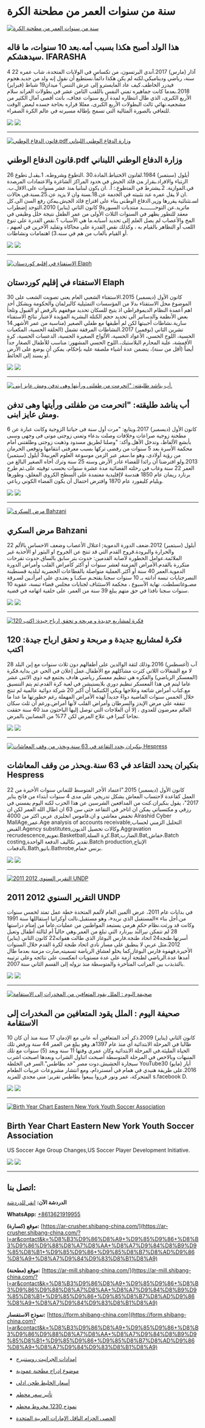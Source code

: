 # سنة من سنوات العمر من مطحنة الكرة

<a href="https://swt.shibang-china.com/?l=ar&img&k=%D8%B3%D9%86%D8%A9+%D9%85%D9%86+%D8%B3%D9%86%D9%88%D8%A7%D8%AA+%D8%A7%D9%84%D8%B9%D9%85%D8%B1+%D9%85%D9%86+%D9%85%D8%B7%D8%AD%D9%86%D8%A9+%D8%A7%D9%84%D9%83%D8%B1%D8%A9" target="_blank">![سنة من سنوات العمر من مطحنة الكرة](http://static.shibang-china.com/all-800x300/877.jpg)</a>

## هذا الولد أصبح هكذا بسبب أمه.بعد 10 سنوات، ما قاله سيدهشكم. IFARASHA
4 آذار (مارس) 2017.آندي البرتسون، من تكساس في الولايات المتحدة، شاب عمره 22 سنة، رياضي وديناميكي.لكنه لم يكن هكذا دائماً.نستطيع أن نقول إنه ولد من جديد.هجوم فيدرر الخاطف.كيف عاد المايسترو إلى عرش التنس؟ ميدان19 شباط (فبراير) 2018.بعدما كانت جماهيره تمني النفس باللقب الثامن عشر في بطولات الغراند سلام الأربع الكبرى، الذي طال انتظاره لمدة أربع سنوات عجاف، باتت أقصى آمال الكثير من مشجعيه.نهائي ثالث البطولات الأربع الكبرى، معللا قراره بحاجة جسده لبعض الوقت للتعافي بالصورة المثالية التي تسمح بإطالة مسيرته في عالم الكرة الصفراء.


<a href="https://whatsapp.shibangsoft.com/WhatsApp.php" target="_blank" title="WhatsApp">![](http://static.shibang-china.com/icon/whatsapp.png)</a> <a href="https://swt.shibang-china.com/?l=ar&icon&k=%D8%B3%D9%86%D8%A9+%D9%85%D9%86+%D8%B3%D9%86%D9%88%D8%A7%D8%AA+%D8%A7%D9%84%D8%B9%D9%85%D8%B1+%D9%85%D9%86+%D9%85%D8%B7%D8%AD%D9%86%D8%A9+%D8%A7%D9%84%D9%83%D8%B1%D8%A9" target="_blank">![](http://static.shibang-china.com/icon/chat-ar.png)</a>

---

<a href="https://swt.shibang-china.com/?l=ar&img&k=%D8%B3%D9%86%D8%A9+%D9%85%D9%86+%D8%B3%D9%86%D9%88%D8%A7%D8%AA+%D8%A7%D9%84%D8%B9%D9%85%D8%B1+%D9%85%D9%86+%D9%85%D8%B7%D8%AD%D9%86%D8%A9+%D8%A7%D9%84%D9%83%D8%B1%D8%A9" target="_blank">![قانون الدفاع الوطني.pdf وزارة الدفاع الوطني اللبناني](http://static.shibang-china.com/all-800x300/1304.jpg)</a>

## قانون الدفاع الوطني.pdf وزارة الدفاع الوطني اللبناني
26 أيلول (سبتمبر) 1984.ﻟﻘﺎﻨون اﻻﺤﺘﻴﺎط.اﻟﻤﺎدة.30 .اﻟﺘطوع وﺸروطﻪ. 1.ﻴﻘﺒ.ل ﺘطوع اﻟرﺘﺒﺎء واﻻﻓراد.ﺒﻘرار ﻤن ﻗﺎﺌد اﻟﺠﻴش ﻓﻲ ﺤدود اﻟﻤراﮐز اﻟﺸﺎﻏرة واﻻﻋﺘﻤﺎدات اﻟﻤرﺼدة ﻓﻲ.اﻟﻤوازﻨﺔ. 2.ﻴﺸﺘرط ﻓﻲ اﻟﻤﺘطوع.: أ. .ان ﻴﮐون ﻟﺒﻨﺎﻨﻴﺎ ﻤﻨذ ﻋﺸر ﺴﻨوات ﻋﻟﯽ.اﻻﻗل.ب. .ان ﻻ ﻴﻘل ﻋﻤره ﻋﻨد ﺘﺜﺒﻴﺘﻪ ﻓﻲ اﻟﺨدﻤﺔ ﻋن.18.ﺴﻨﺔ وان ﻻ ﻴزﻴد ﻋن.25.ﺴﻨﺔ.ﻓﻲ ﺤﺎﻻت اﺴ.ﺘﺜﻨﺎﺌﻴﺔ ﻴﻘررﻫﺎ وزﻴر.اﻟدﻓﺎع اﻟوطﻨﻲ ﺒﻨﺎء ﻋﻟﯽ اﻗﺘراح ﻗﺎﺌد اﻟﺠﻴش.ﻴﻤﮐن رﻓﻊ اﻟﺴن اﻟﯽ.كل ماتريد.عن التوحــــــــد منتديات السبورة9 كانون الثاني (يناير) 2010.التوحد إضطراب معقد للتطور يظهر في السنوات الثلاث الأولى من عمر الطفل نتيجة خلل وظيفي في المخ والأعصاب لم يصل العلم إلى تحديد أسبابه.ما هي الأسباب ؟.نقص القدرة على تنوع اللعب أو التظاهر بالقيام به ، وكذلك نقص القدرة على محاكاة وتقليد الآخرين في لعبهم ، أو القيام بألعاب من هم في سنه.3) اهتمامات ونشاطات.


<a href="https://whatsapp.shibangsoft.com/WhatsApp.php" target="_blank" title="WhatsApp">![](http://static.shibang-china.com/icon/whatsapp.png)</a> <a href="https://swt.shibang-china.com/?l=ar&icon&k=%D8%B3%D9%86%D8%A9+%D9%85%D9%86+%D8%B3%D9%86%D9%88%D8%A7%D8%AA+%D8%A7%D9%84%D8%B9%D9%85%D8%B1+%D9%85%D9%86+%D9%85%D8%B7%D8%AD%D9%86%D8%A9+%D8%A7%D9%84%D9%83%D8%B1%D8%A9" target="_blank">![](http://static.shibang-china.com/icon/chat-ar.png)</a>

---

<a href="https://swt.shibang-china.com/?l=ar&img&k=%D8%B3%D9%86%D8%A9+%D9%85%D9%86+%D8%B3%D9%86%D9%88%D8%A7%D8%AA+%D8%A7%D9%84%D8%B9%D9%85%D8%B1+%D9%85%D9%86+%D9%85%D8%B7%D8%AD%D9%86%D8%A9+%D8%A7%D9%84%D9%83%D8%B1%D8%A9" target="_blank">![الاستفتاء في إقليم كوردستان Elaph](http://static.shibang-china.com/all-800x300/1102.jpg)</a>

## الاستفتاء في إقليم كوردستان Elaph
30 كانون الأول (ديسمبر) 2015.الاستفتاء الشعبي العام يعني تصويت الشعب على الموضوع محل الاستفتاء بدلا من المؤسسات التمثيلية كالبرلمان والحكومة ويشكل أحد اهم أعمدة النظام الديموقراطي اذ يتيح للسكان تحديد موقفهم بالرفض او القبول وتلجأ بعض الأنظمة والدساتير الى تحديد حجم الكتلة البشرية المؤيدة لاعتبار نتائج الاستفتاء سارية.نشاطات أحببتها لكن لم أطبقها مع طفلي الصغير (مناسبة من عمر الأشهر.14 تشرين الثاني (نوفمبر) 2017.النشاطات المرفقة تشمل (الحلقة الحسية، المكعبات الحسية، اللوح الحسي، الأعواد الحسية، الألواح الصغيرة الحسية، الدعسات الحسية، كرة الأقمشة، علبة المحارم البلاستيك،.اللوح الحسي المشهور: مناسب للأطفال الصغار جداً أيضاً (أقل من سنة)، يتضمن عدة أشياء ملصقة عليه بإحكام، يمكن أن يوضع على الأرض أو يسند إلى الحائط.


<a href="https://whatsapp.shibangsoft.com/WhatsApp.php" target="_blank" title="WhatsApp">![](http://static.shibang-china.com/icon/whatsapp.png)</a> <a href="https://swt.shibang-china.com/?l=ar&icon&k=%D8%B3%D9%86%D8%A9+%D9%85%D9%86+%D8%B3%D9%86%D9%88%D8%A7%D8%AA+%D8%A7%D9%84%D8%B9%D9%85%D8%B1+%D9%85%D9%86+%D9%85%D8%B7%D8%AD%D9%86%D8%A9+%D8%A7%D9%84%D9%83%D8%B1%D8%A9" target="_blank">![](http://static.shibang-china.com/icon/chat-ar.png)</a>

---

<a href="https://swt.shibang-china.com/?l=ar&img&k=%D8%B3%D9%86%D8%A9+%D9%85%D9%86+%D8%B3%D9%86%D9%88%D8%A7%D8%AA+%D8%A7%D9%84%D8%B9%D9%85%D8%B1+%D9%85%D9%86+%D9%85%D8%B7%D8%AD%D9%86%D8%A9+%D8%A7%D9%84%D9%83%D8%B1%D8%A9" target="_blank">![أب يناشد طليقته: &quot;اتحرمت من طفلتى ورأيتها وهى تدفن ومش عايز ابنى.](http://static.shibang-china.com/all-800x300/1189.jpg)</a>

## أب يناشد طليقته: &quot;اتحرمت من طفلتى ورأيتها وهى تدفن ومش عايز ابنى.
6 كانون الأول (ديسمبر) 2017.ويتابع: &quot;مرت أول سنة فى حياتنا الزوجية وكانت عبارة عن مطحنة زوجية صراعات وخلافات وصلت بدعاء وتمنى زوجتى موتى فى وجهى وسبى بأبشع الألفاظ، وتدخل الأهل.وأكد: &quot;وصلنا لطريق مسدود وذهبت زوجتى وطلقتنى أمام محكمة الأسرة بعد 5 سنوات من رفضى تركها بسبب معرفتى انتقامها وتوقعى الحرمان من رؤية أولادى، وهو ما.سفر عبر الزمن موسوعة العلوم العربية3 أيلول (سبتمبر) 2013.ولو افترضنا أن رائدا للفضاء غادر الأرض وسنه 25 سنة وترك أخاه الصغير البالغ من العمر 22 سنة وغاب في رحلته الفضائية مدة عشرة سنوات بحسب توقيته على.ثم طرح برنارد ريمان عام 1850 هندسة لاإقليدية معتمدة على السطح الكروي المغلق، وطورها ويليام كليفورد عام 1870 وافترض احتمال أن يكون الفضاء الكوني رباعي.


<a href="https://whatsapp.shibangsoft.com/WhatsApp.php" target="_blank" title="WhatsApp">![](http://static.shibang-china.com/icon/whatsapp.png)</a> <a href="https://swt.shibang-china.com/?l=ar&icon&k=%D8%B3%D9%86%D8%A9+%D9%85%D9%86+%D8%B3%D9%86%D9%88%D8%A7%D8%AA+%D8%A7%D9%84%D8%B9%D9%85%D8%B1+%D9%85%D9%86+%D9%85%D8%B7%D8%AD%D9%86%D8%A9+%D8%A7%D9%84%D9%83%D8%B1%D8%A9" target="_blank">![](http://static.shibang-china.com/icon/chat-ar.png)</a>

---

<a href="https://swt.shibang-china.com/?l=ar&img&k=%D8%B3%D9%86%D8%A9+%D9%85%D9%86+%D8%B3%D9%86%D9%88%D8%A7%D8%AA+%D8%A7%D9%84%D8%B9%D9%85%D8%B1+%D9%85%D9%86+%D9%85%D8%B7%D8%AD%D9%86%D8%A9+%D8%A7%D9%84%D9%83%D8%B1%D8%A9" target="_blank">![مرض السكري Bahzani](http://static.shibang-china.com/all-800x300/317.jpg)</a>

## مرض السكري Bahzani
22 أيلول (سبتمبر) 2012.ضعف الدورة الدموية; اعتلال الأعصاب وضعف الاحساس بالألم والحرارة والبرودة.قروح القدم التي قد تنتج عن الجروح او البثور او الأحذية غير الملائمة.عوامل الخطورة لاصابة القدمين: حدوث بتر سابق بالساق.حدوث تقرحات متكررة بالقدم.الأمراض المزمنة لعشر سنوات أو أكثر كأمراض القلب وأمراض الدورة الدموية.العمر 40 سنة أو أكثر.العملية متواصلة بالقطاعات الحضرية لبلدية قسنطينة النصرجنايات تبسة أدانته بـ 10 سنوات سجنا.يقتحـم سكنـا و يعتـدي على امرأتـين لسـرقة مصـوغاتسلطت، نهاية الأسبوع ، محكمة الاستئناف لجنايات مجلس قضاء تبسة، عقوبة 10 سنوات سجنا نافذا في حق متهم يبلغ 39 سنة من العمر، على خلفية اتهامه في قضية.


<a href="https://whatsapp.shibangsoft.com/WhatsApp.php" target="_blank" title="WhatsApp">![](http://static.shibang-china.com/icon/whatsapp.png)</a> <a href="https://swt.shibang-china.com/?l=ar&icon&k=%D8%B3%D9%86%D8%A9+%D9%85%D9%86+%D8%B3%D9%86%D9%88%D8%A7%D8%AA+%D8%A7%D9%84%D8%B9%D9%85%D8%B1+%D9%85%D9%86+%D9%85%D8%B7%D8%AD%D9%86%D8%A9+%D8%A7%D9%84%D9%83%D8%B1%D8%A9" target="_blank">![](http://static.shibang-china.com/icon/chat-ar.png)</a>

---

<a href="https://swt.shibang-china.com/?l=ar&img&k=%D8%B3%D9%86%D8%A9+%D9%85%D9%86+%D8%B3%D9%86%D9%88%D8%A7%D8%AA+%D8%A7%D9%84%D8%B9%D9%85%D8%B1+%D9%85%D9%86+%D9%85%D8%B7%D8%AD%D9%86%D8%A9+%D8%A7%D9%84%D9%83%D8%B1%D8%A9" target="_blank">![120 فكرة لمشاريع جديدة و مربحة و تحقق ارباح جيدة: اكتب](http://static.shibang-china.com/all-800x300/459.jpg)</a>

## 120 فكرة لمشاريع جديدة و مربحة و تحقق ارباح جيدة: اكتب
28 آب (أغسطس) 2016.وذلك لثقة الوالدين على أطفالهم دون ثلاث سنوات مع إبن البلد لا مع الشغالات اللاتي كثرت مشاكلهم مع الأطفال.عمل إعلان في الحي عن بداية.فكرة (المعسكر الرياضي) والفكره هي تنظيم معسكر رياضي هادف يجتمع فيه ذوي الاثنى عشر عاما ليتم في هذا المعسكر تنظيم دوري بلايستيشن في لعبة كرة القدم.ثم يتم التنسيق مع.كتاب أمراض شائعة وعلاجها ويكي الكتبكما أن أكبر 20 شركة دوائية عالمية لم تنتج خلال الخمس سنوات الماضية دواءً جديداً لهذه الأمراض المهملة رغم خطورتها ما عدا ما تنفقه علي مرض الإيدز والسرطان وأمراض القلب لأنها أمراض.ورغم أن ثلث سكان العالم معرضون للعدوي ، إلا أن العلاجات التي توصل إليها الباحثون منذ 40 سنة حققت نجاحا كبيرا في علاج المرض لكن 77% من المصابين بالمرض.


<a href="https://whatsapp.shibangsoft.com/WhatsApp.php" target="_blank" title="WhatsApp">![](http://static.shibang-china.com/icon/whatsapp.png)</a> <a href="https://swt.shibang-china.com/?l=ar&icon&k=%D8%B3%D9%86%D8%A9+%D9%85%D9%86+%D8%B3%D9%86%D9%88%D8%A7%D8%AA+%D8%A7%D9%84%D8%B9%D9%85%D8%B1+%D9%85%D9%86+%D9%85%D8%B7%D8%AD%D9%86%D8%A9+%D8%A7%D9%84%D9%83%D8%B1%D8%A9" target="_blank">![](http://static.shibang-china.com/icon/chat-ar.png)</a>

---

<a href="https://swt.shibang-china.com/?l=ar&img&k=%D8%B3%D9%86%D8%A9+%D9%85%D9%86+%D8%B3%D9%86%D9%88%D8%A7%D8%AA+%D8%A7%D9%84%D8%B9%D9%85%D8%B1+%D9%85%D9%86+%D9%85%D8%B7%D8%AD%D9%86%D8%A9+%D8%A7%D9%84%D9%83%D8%B1%D8%A9" target="_blank">![بنكيران يحدد التقاعد في 63 سنة.ويحذر من وقف المعاشات Hespress](http://static.shibang-china.com/all-800x300/90.jpg)</a>

## بنكيران يحدد التقاعد في 63 سنة.ويحذر من وقف المعاشات Hespress
22 كانون الأول (ديسمبر) 2015.&quot;اعتماد الأجر المتوسط للثماني سنوات الأخيرة من العمل كقاعدة لاحتساب المعاش بشكل تدريجي على مدى 4 سنوات ابتداء من فاتح يناير 2017&quot;، يقول بنكيران.كنت من المدافعين الشرسين عن هذا الحزب لكنه اليوم يمسني في رزقي و مكتسباتي يمكن ان اتاخر في التقاعد حتى سن 63 ان اطال الله العمر لكن ان تخفض معاشي و ان.قاموس انجليزى عربى اكثر من 4000 Alrashid Cyber MallAge,عمر.Age analysis of accounts receivable,التحليل الزمني لحساب القبض.Agency substitutes,وكالات تحصيل الديون.Aggravation recrudescence,تعويم.Basketball,كرة السلة.Bat,الضارب.Bat,خفاش.Batch costing,تقدير تكاليف الدفعة الواحدة.Batch production,الإنتاج بالدفعات.Bath,بانيو.Bathrobe,برنس حمام.


<a href="https://whatsapp.shibangsoft.com/WhatsApp.php" target="_blank" title="WhatsApp">![](http://static.shibang-china.com/icon/whatsapp.png)</a> <a href="https://swt.shibang-china.com/?l=ar&icon&k=%D8%B3%D9%86%D8%A9+%D9%85%D9%86+%D8%B3%D9%86%D9%88%D8%A7%D8%AA+%D8%A7%D9%84%D8%B9%D9%85%D8%B1+%D9%85%D9%86+%D9%85%D8%B7%D8%AD%D9%86%D8%A9+%D8%A7%D9%84%D9%83%D8%B1%D8%A9" target="_blank">![](http://static.shibang-china.com/icon/chat-ar.png)</a>

---

<a href="https://swt.shibang-china.com/?l=ar&img&k=%D8%B3%D9%86%D8%A9+%D9%85%D9%86+%D8%B3%D9%86%D9%88%D8%A7%D8%AA+%D8%A7%D9%84%D8%B9%D9%85%D8%B1+%D9%85%D9%86+%D9%85%D8%B7%D8%AD%D9%86%D8%A9+%D8%A7%D9%84%D9%83%D8%B1%D8%A9" target="_blank">![التقرير السنوي 2012 2011 UNDP](http://static.shibang-china.com/all-800x300/74.jpg)</a>

## التقرير السنوي 2012 2011 UNDP
في بدايات عام 2011، عرض األمين العام لألمم المتحدة خطة عمل تمتد لخمس سنوات من.أجل بناء »المستقبل الذي نريد«، وهو مستقبل.نالت أوكرانيا استقاللها سنة 1991 وكانت قد ورثت.نظام حكمٍ هرمي يستبعد المواطنين من عمليات.عاماً من إمتام دراستها 28 لم تتمكن نيرالند بيرنارد التي تبلغ من العمر.وهي حالياً أم لثالثة أطفال وتعيل أسرتها.طنجة24 اتحاد طنجة.فارس البوغاز الذي طالت هفواته22 كانون الثاني (يناير) 2012.مثل عربي لا ينطبق على مسار نادي اتحاد طنجة لكرة القدم خلال السنوات الأخيرة,فهفوة فارس البوغاز,كما يحلو لعشاق الرياضة تسميته,صارت مزمنة بعدما طال أمدها عدة.الرياضي لطنجة أزمة على عدة مستويات انعكست على نتائجه وعلى ترتيبه بالتذبذب بين المراتب المتأخرة والمتوسطة منذ نزوله إلى القسم الثاني سنة 2007.


<a href="https://whatsapp.shibangsoft.com/WhatsApp.php" target="_blank" title="WhatsApp">![](http://static.shibang-china.com/icon/whatsapp.png)</a> <a href="https://swt.shibang-china.com/?l=ar&icon&k=%D8%B3%D9%86%D8%A9+%D9%85%D9%86+%D8%B3%D9%86%D9%88%D8%A7%D8%AA+%D8%A7%D9%84%D8%B9%D9%85%D8%B1+%D9%85%D9%86+%D9%85%D8%B7%D8%AD%D9%86%D8%A9+%D8%A7%D9%84%D9%83%D8%B1%D8%A9" target="_blank">![](http://static.shibang-china.com/icon/chat-ar.png)</a>

---

<a href="https://swt.shibang-china.com/?l=ar&img&k=%D8%B3%D9%86%D8%A9+%D9%85%D9%86+%D8%B3%D9%86%D9%88%D8%A7%D8%AA+%D8%A7%D9%84%D8%B9%D9%85%D8%B1+%D9%85%D9%86+%D9%85%D8%B7%D8%AD%D9%86%D8%A9+%D8%A7%D9%84%D9%83%D8%B1%D8%A9" target="_blank">![صحيفة اليوم : الملل يقود المتعافين من المخدرات إلى الاستقامة](http://static.shibang-china.com/all-800x300/146.jpg)</a>

## صحيفة اليوم : الملل يقود المتعافين من المخدرات إلى الاستقامة
10 كانون الثاني (يناير) 2009.ذكر أحد المتعافين أنه عانى مع الإدمان 17 سنة منذ أن كان طالبا في المرحلة الابتدائية أي منذ عام 1397هـ وهو يبلغ من العمر 44 سنة ورفض تلك الحياة المليئة.في المرحلة الابتدائية وكان عمري وقتها 11 سنة وبعد (5) سنوات مع تلك المنبهات وبالاخص في المرحلة المتوسطة أصبحت اتناول الشراب وبعدها اصبحت اشرب سيجارة الحشيش.دوت مصر &quot;خد بطاطس&quot;.السر في الخلطة YouTube30 أيار (مايو) 2016.على طريقة هنيدي في همام في أمستردام، ومع انتشار مشروعات عربيات الطعام المتحركة، عمر ونور قرروا يبيعوا بطاطس تقرير: منى مجدي للمزيد s.facebook D.


<a href="https://whatsapp.shibangsoft.com/WhatsApp.php" target="_blank" title="WhatsApp">![](http://static.shibang-china.com/icon/whatsapp.png)</a> <a href="https://swt.shibang-china.com/?l=ar&icon&k=%D8%B3%D9%86%D8%A9+%D9%85%D9%86+%D8%B3%D9%86%D9%88%D8%A7%D8%AA+%D8%A7%D9%84%D8%B9%D9%85%D8%B1+%D9%85%D9%86+%D9%85%D8%B7%D8%AD%D9%86%D8%A9+%D8%A7%D9%84%D9%83%D8%B1%D8%A9" target="_blank">![](http://static.shibang-china.com/icon/chat-ar.png)</a>

---

<a href="https://swt.shibang-china.com/?l=ar&img&k=%D8%B3%D9%86%D8%A9+%D9%85%D9%86+%D8%B3%D9%86%D9%88%D8%A7%D8%AA+%D8%A7%D9%84%D8%B9%D9%85%D8%B1+%D9%85%D9%86+%D9%85%D8%B7%D8%AD%D9%86%D8%A9+%D8%A7%D9%84%D9%83%D8%B1%D8%A9" target="_blank">![Birth Year Chart Eastern New York Youth Soccer Association](http://static.shibang-china.com/all-800x300/510.jpg)</a>

## Birth Year Chart Eastern New York Youth Soccer Association
US Soccer Age Group Changes,US Soccer Player Development Initiative.

<a href="https://whatsapp.shibangsoft.com/WhatsApp.php" target="_blank" title="WhatsApp">![](http://static.shibang-china.com/icon/whatsapp.png)</a> <a href="https://swt.shibang-china.com/?l=ar&icon&k=%D8%B3%D9%86%D8%A9+%D9%85%D9%86+%D8%B3%D9%86%D9%88%D8%A7%D8%AA+%D8%A7%D9%84%D8%B9%D9%85%D8%B1+%D9%85%D9%86+%D9%85%D8%B7%D8%AD%D9%86%D8%A9+%D8%A7%D9%84%D9%83%D8%B1%D8%A9" target="_blank">![](http://static.shibang-china.com/icon/chat-ar.png)</a>

---
## اتصل بنا:

**الدردشة الآن:** [انقر للدردشة](https://swt.shibang-china.com?l=ar&contact&k=%D8%B3%D9%86%D8%A9+%D9%85%D9%86+%D8%B3%D9%86%D9%88%D8%A7%D8%AA+%D8%A7%D9%84%D8%B9%D9%85%D8%B1+%D9%85%D9%86+%D9%85%D8%B7%D8%AD%D9%86%D8%A9+%D8%A7%D9%84%D9%83%D8%B1%D8%A9)

**WhatsApp:**  [+8613621919955](https://whatsapp.shibangsoft.com/WhatsApp.php)

**موقع (كسارة):** [https://ar-crusher.shibang-china.com/](https://ar-crusher.shibang-china.com/?l=ar&contact&k=%D8%B3%D9%86%D8%A9+%D9%85%D9%86+%D8%B3%D9%86%D9%88%D8%A7%D8%AA+%D8%A7%D9%84%D8%B9%D9%85%D8%B1+%D9%85%D9%86+%D9%85%D8%B7%D8%AD%D9%86%D8%A9+%D8%A7%D9%84%D9%83%D8%B1%D8%A9)

**موقع (مطحنة):** [https://ar-mill.shibang-china.com/](https://ar-mill.shibang-china.com/?l=ar&contact&k=%D8%B3%D9%86%D8%A9+%D9%85%D9%86+%D8%B3%D9%86%D9%88%D8%A7%D8%AA+%D8%A7%D9%84%D8%B9%D9%85%D8%B1+%D9%85%D9%86+%D9%85%D8%B7%D8%AD%D9%86%D8%A9+%D8%A7%D9%84%D9%83%D8%B1%D8%A9)

**نموذج الاستفسار:** [https://form.shibang-china.com](https://form.shibang-china.com?l=ar&contact&k=%D8%B3%D9%86%D8%A9+%D9%85%D9%86+%D8%B3%D9%86%D9%88%D8%A7%D8%AA+%D8%A7%D9%84%D8%B9%D9%85%D8%B1+%D9%85%D9%86+%D9%85%D8%B7%D8%AD%D9%86%D8%A9+%D8%A7%D9%84%D9%83%D8%B1%D8%A9)

* [إمدادات الجرانيت روستنبرج](../27/%D8%A5%D9%85%D8%AF%D8%A7%D8%AF%D8%A7%D8%AA%20%D8%A7%D9%84%D8%AC%D8%B1%D8%A7%D9%86%D9%8A%D8%AA%20%D8%B1%D9%88%D8%B3%D8%AA%D9%86%D8%A8%D8%B1%D8%AC.md)

* [موضوع إدراج مطحنة عمودية](../29/%D9%85%D9%88%D8%B6%D9%88%D8%B9%20%D8%A5%D8%AF%D8%B1%D8%A7%D8%AC%20%D9%85%D8%B7%D8%AD%D9%86%D8%A9%20%D8%B9%D9%85%D9%88%D8%AF%D9%8A%D8%A9.md)

* [أسعار الخليط طحن ادلي](../29/%D8%A3%D8%B3%D8%B9%D8%A7%D8%B1%20%D8%A7%D9%84%D8%AE%D9%84%D9%8A%D8%B7%20%D8%B7%D8%AD%D9%86%20%D8%A7%D8%AF%D9%84%D9%8A.md)

* [تأثير سعر محطم](../30/%D8%AA%D8%A3%D8%AB%D9%8A%D8%B1%20%D8%B3%D8%B9%D8%B1%20%D9%85%D8%AD%D8%B7%D9%85.md)

* [نموذج 1230 مخروط محطم](../29/%D9%86%D9%85%D9%88%D8%B0%D8%AC%201230%20%D9%85%D8%AE%D8%B1%D9%88%D8%B7%20%D9%85%D8%AD%D8%B7%D9%85.md)

* [الحصى الحزام الناقل الإمارات العربية المتحدة](../28/%D8%A7%D9%84%D8%AD%D8%B5%D9%89%20%D8%A7%D9%84%D8%AD%D8%B2%D8%A7%D9%85%20%D8%A7%D9%84%D9%86%D8%A7%D9%82%D9%84%20%D8%A7%D9%84%D8%A5%D9%85%D8%A7%D8%B1%D8%A7%D8%AA%20%D8%A7%D9%84%D8%B9%D8%B1%D8%A8%D9%8A%D8%A9%20%D8%A7%D9%84%D9%85%D8%AA%D8%AD%D8%AF%D8%A9.md)